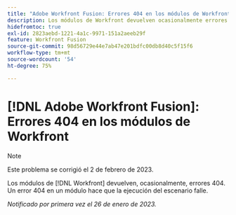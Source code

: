 ```yaml
---
title: "Adobe Workfront Fusion: Errores 404 en los módulos de Workfront"
description: Los módulos de Workfront devuelven ocasionalmente errores 404. Un error 404 en un módulo hace que la ejecución del escenario falle.
hidefromtoc: true
exl-id: 2823aebd-1221-4a1c-9971-151a2aeeb29f
feature: Workfront Fusion
source-git-commit: 98d56729e44e7ab47e201bdfc00db8d40c5f15f6
workflow-type: tm+mt
source-wordcount: '54'
ht-degree: 75%

---
```


# [!DNL Adobe Workfront Fusion]: Errores 404 en los módulos de Workfront

>[!NOTE]
>
>Este problema se corrigió el 2 de febrero de 2023.

Los módulos de [!DNL Workfront] devuelven, ocasionalmente, errores 404. Un error 404 en un módulo hace que la ejecución del escenario falle.

_Notificado por primera vez el 26 de enero de 2023._
